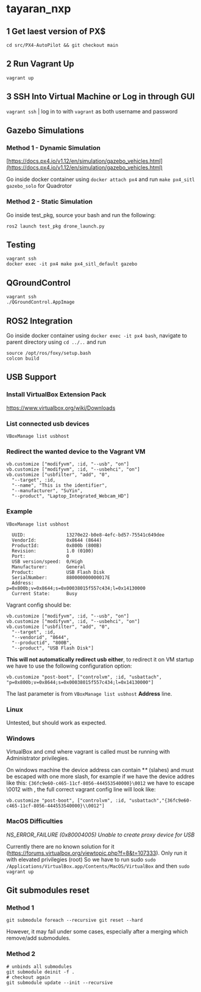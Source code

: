# tayaran_nxp

## 1 Get laest version of PX$

`cd src/PX4-AutoPilot && git checkout main`

## 2 Run Vagrant Up

`vagrant up`

## 3 SSH Into Virtual Machine or Log in through GUI

`vagrant ssh` | log in to with `vagrant` as both username and password

## Gazebo Simulations
### Method 1 - Dynamic Simulation

[https://docs.px4.io/v1.12/en/simulation/gazebo_vehicles.html](https://docs.px4.io/v1.12/en/simulation/gazebo_vehicles.html)

Go inside docker container using `docker attach px4` and run
`make px4_sitl gazebo_solo` for Quadrotor

### Method 2 - Static Simulation

Go inside test_pkg, source your bash and run the following:
```
ros2 launch test_pkg drone_launch.py
```

## Testing

```
vagrant ssh
docker exec -it px4 make px4_sitl_default gazebo
```

## QGroundControl

```
vagrant ssh
./QGroundControl.AppImage
```

## ROS2 Integration
Go inside docker container using `docker exec -it px4 bash`, navigate to parent directory using `cd ../..` and run
```
source /opt/ros/foxy/setup.bash
colcon build
```

## USB Support

### Install VirtualBox Extension Pack

https://www.virtualbox.org/wiki/Downloads

### List connected usb devices

```
VBoxManage list usbhost
```

### Redirect the wanted device to the Vagrant VM

```
vb.customize ["modifyvm", :id, "--usb", "on"]
vb.customize ["modifyvm", :id, "--usbehci", "on"]
vb.customize ["usbfilter", "add", "0", 
  "--target", :id, 
  "--name", "This is the identifier",
  "--manufacturer", "SuYin",
  "--product", "Laptop_Integrated_Webcam_HD"]
```

### Example

```
VBoxManage list usbhost

  UUID:               13270e22-b0e8-4efc-bd57-75541c649dee
  VendorId:           0x8644 (8644)
  ProductId:          0x800b (800B)
  Revision:           1.0 (0100)
  Port:               0
  USB version/speed:  0/High
  Manufacturer:       General 
  Product:            USB Flash Disk  
  SerialNumber:       880000000000017E
  Address:            p=0x800b;v=0x8644;s=0x00038015f557c434;l=0x14130000
  Current State:      Busy
```

Vagrant config should be:

```
vb.customize ["modifyvm", :id, "--usb", "on"]
vb.customize ["modifyvm", :id, "--usbehci", "on"]
vb.customize ["usbfilter", "add", "0",
  "--target", :id,
  "--vendorid", "8644",
  "--productid", "800B",
  "--product", "USB Flash Disk"]
```

**This will not automatically redirect usb either**, to redirect it on VM startup we have to use the following configuration option:

```
vb.customize "post-boot", ["controlvm", :id, "usbattach", "p=0x800b;v=0x8644;s=0x00038015f557c434;l=0x14130000"]
```

The last parameter is from `VBoxManage list usbhost` **Address** line.

### Linux

Untested, but should work as expected.


### Windows

VirtualBox and cmd where vagrant is called must be running with Administrator privilegies.

On windows machine the device address can contain **\** (slahes) and must be escaped with one more slash, for example if we have the device addres like this: `{36fc9e60-c465-11cf-8056-444553540000}\0012` we have to escape \0012 with \, the full correct vagrant config line will look like:
```
vb.customize "post-boot", ["controlvm", :id, "usbattach","{36fc9e60-c465-11cf-8056-444553540000}\\0012"]
```

### MacOS Difficulties

*NS_ERROR_FAILURE (0x80004005) Unable to create proxy device for USB*

Currently there are no known solution for it (https://forums.virtualbox.org/viewtopic.php?f=8&t=107333). Only run it with elevated privilegies (root)
So we have to run sudo `sudo /Applications/VirtualBox.app/Contents/MacOS/VirtualBox` and then `sudo vagrant up`


## Git submodules reset

### Method 1

```
git submodule foreach --recursive git reset --hard
```
However, it may fail under some cases, especially after a merging which remove/add submodules.

### Method 2

```
# unbinds all submodules
git submodule deinit -f .
# checkout again
git submodule update --init --recursive
```
